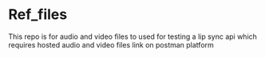 # Ref_files

This repo is for audio and video files to used for testing a lip sync api which requires hosted audio and video files link on postman platform
